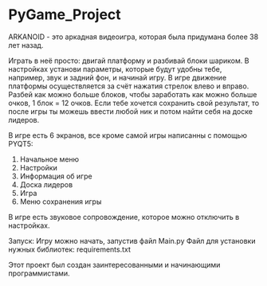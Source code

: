 # PyGame_Project
ARKANOID - это аркадная видеоигра, которая была придумана более 38 лет назад. 

Играть в неё просто: двигай платформу и разбивай блоки шариком.
В настройках установи параметры, которые будут удобны тебе, например, звук и задний фон, и начинай игру. В игре движение платформы осуществляется за счёт нажатия стрелок влево и вправо.
Разбей как можно больше блоков, чтобы заработать как можно больше очков, 1 блок = 12 очков.
Если тебе хочется сохранить свой результат, то после игры ты можешь ввести любой ник и потом найти себя на доске лидеров.

В игре есть 6 экранов, все кроме самой игры написанны с помощью PYQT5:
 1. Начальное меню
 2. Настройки
 3. Информация об игре
 4. Доска лидеров
 5. Игра
 6. Меню сохранения игры

В игре есть звуковое сопровождение, которое можно отключить в настройках.

Запуск:
Игру можно начать, запустив файл Main.py
Файл для установки нужных библиотек: requirements.txt

Этот проект был создан заинтересованными и начинающими программистами.
